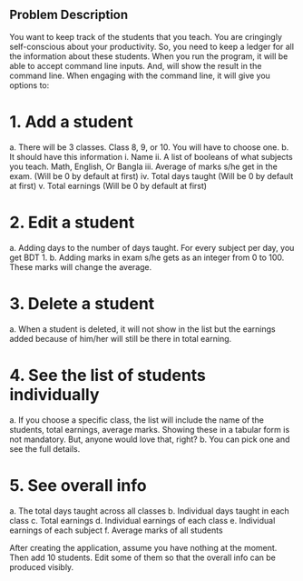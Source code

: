 ## Problem Description

You want to keep track of the students that you teach. You are cringingly self-conscious
about your productivity. So, you need to keep a ledger for all the information about these
students. When you run the program, it will be able to accept command line inputs. And,
will show the result in the command line. When engaging with the command line, it will
give you options to:

# 1. Add a student
a. There will be 3 classes. Class 8, 9, or 10. You will have to
choose one.
b. It should have this information
i. Name
ii. A list of booleans of what subjects you teach. Math,
English, Or Bangla
iii. Average of marks s/he get in the exam. (Will be 0 by
default at first)
iv. Total days taught (Will be 0 by default at first)
v. Total earnings (Will be 0 by default at first)

# 2. Edit a student
a. Adding days to the number of days taught. For every subject
per day, you get BDT 1.
b. Adding marks in exam s/he gets as an integer from 0 to 100.
These marks will change the average.

# 3. Delete a student
a. When a student is deleted, it will not show in the list but
the earnings added because of him/her will still be there in
total earning.

# 4. See the list of students individually
a. If you choose a specific class, the list will include the
name of the students, total earnings, average marks. Showing
these in a tabular form is not mandatory. But, anyone would
love that, right?
b. You can pick one and see the full details.

# 5. See overall info
a. The total days taught across all classes
b. Individual days taught in each class
c. Total earnings
d. Individual earnings of each class
e. Individual earnings of each subject
f. Average marks of all students

After creating the application, assume you have nothing at the moment. Then add 10
students. Edit some of them so that the overall info can be produced visibly.
